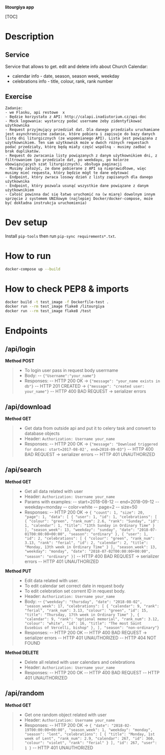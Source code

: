 **litourgiya app**  

[TOC]

Description
=
Service
-
Service that allows to get. edit and delete info about Church Calendar:  
- calendar info - date, season, season week, weekday  
- celebrations info - title, colour, rank, rank number

Exercise
-
```text  
Zadanie:  
- we Flasku, api restowe  x
- Będzie korzystało z API: http://calapi.inadiutorium.cz/api-doc  
- Mock logowania: wystarczy podać username żeby zidentyfikować użytkownika  
- Request przyjmujący przedział dat. Dla danego przedziału uruchamiane jest asynchroniczne zadanie, które pobiera i zapisuje do bazy danych listę dni liturgicznych (ze wspomnianego API). Lista jest powiązana z użytkownikiem. Ten sam użytkownik może w dwóch różnych requestach podać przedziały, którę będą miały część wspólną - musimy zadbać o brak duplikatów.  
- Request do zwracania listy powiązanych z danym użytkownikiem dni, z filtrowaniem (po przedziale dat, po weekdayu, po kolorze obowiązujących szat liturgicznych), obsługa paginacji  
- Musimy założyć, że dane pobierane z API są nieprawidłowe, więc musimy mieć requesta, który będzie mógł te dane edytować  
- Endpoint, który zwraca losowy dzień z listy zapisanych dla danego użytkownika  
- Endpoint, który pozwala usunąć wszystkie dane powiązane z danym użytkownikiem  
- Całość powinna dać się łatwo uruchomić na (w miarę) dowolnym innym sprzęcie z systemem UNIXowym (najlepiej Docker/docker-compose, może być dokładna instrukcja uruchomienia)  
```

Dev setup
=
Install `pip-tools` then run `pip-sync requirements*.txt`.

How to run
=
```bash  
docker-compose up --build  
```

How to check PEP8 & imports
=
```bash  
docker build -t test_image -f Dockerfile-test .  
docker run --rm test_image flake8 /litourgiya  
docker run --rm test_image flake8 /test  
```

Endpoints
=
/api/login
-
**Method POST**
>- To login user pass in request body userrname
>- Body: 
>-- `{"Username":"your_name"}`
>- Responses: 
>-- HTTP 200 OK -> `{"message": "your_name exists in db"}`
>-- HTTP 201 CREATED -> `{"message": "created user: your_name"}`
>-- HTTP 400 BAD REQUEST -> serializer errors

/api/download
-
**Method GET**
>- Get data from outside api and put it to celery task and convert to database objects
>- Header:  `Authorization: Username your_name`
>- Responses: 
>-- HTTP 200 OK -> `{"message": "Download triggered for dates: start=2017-08-02', end=2018-09-03"}`
>-- HTTP 400 BAD REQUEST -> serializer errors
>-- HTTP 401 UNAUTHORIZED

/api/search
-
**Method GET**
>- Get all data related with user
>- Header:  `Authorization: Username your_name`
>- Params with examples: 
>-- start=2018-08-12
>-- end=2018-09-12
>-- weekday=monday
>-- color=white
>-- page=2
>-- size=50
>- Responses: 
>-- HTTP 200 OK -> `{
    "count": 1,
    "size": 20,
    "page": 1,
    "data": [
        {
            "user": 1,
            "id": 1,
            "celebrations": [
                {
                    "colour": "green",
                    "rank_num": 2.6,
                    "rank": "Sunday",
                    "id": 1,
                    "calendar": 1,
                    "title": "13th Sunday in Ordinary Time"
                }
            ],
            "season_week": 13,
            "weekday": "sunday",
            "date": "2018-07-01T00:00:00+00:00",
            "season": "ordinary"
        },
        {
            "user": 1,
            "id": 2,
            "celebrations": [
                {
                    "colour": "green",
                    "rank_num": 3.13,
                    "rank": "ferial",
                    "id": 2,
                    "calendar": 2,
                    "title": "Monday, 13th week in Ordinary Time"
                }
            ],
            "season_week": 13,
            "weekday": "monday",
            "date": "2018-07-02T00:00:00+00:00",
            "season": "ordinary"
        }]`
>-- HTTP 400 BAD REQUEST -> serializer errors
>-- HTTP 401 UNAUTHORIZED

**Method PUT**
>- Edit data related with user.
>- To edit calendar set correct date in request body
>- To edit celebration set corrent ID in request body.
>- Header:  `Authorization: Username your_name`
>- Body: 
>-- `{"weekday": "thursday", "date": "2018-08-02", "season_week": 17, "celebrations": [ { "calendar": 9, "rank": "ferial", "rank_num": 3.13, "colour": "green", "id": 15, "title": "Thursday, 17th week in Ordinary Time" }, { "calendar": 9, "rank": "optional memorial", "rank_num": 3.12, "colour": "white", "id": 16, "title": "The most Saint Eusebius of Vercelli, bishop" }, ], "season": "non-ordinary"}`
>- Responses: 
>-- HTTP 200 OK
>-- HTTP 400 BAD REQUEST -> serializer errors
>-- HTTP 401 UNAUTHORIZED
>-- HTTP 404 NOT FOUND

**Method DELETE**
>- Delete all related with user calendars and celebrations
>- Header:  `Authorization: Username your_name`
>- Responses: 
>-- HTTP 200 OK
>-- HTTP 400 BAD REQUEST
>-- HTTP 401 UNAUTHORIZED

/api/random
-
**Method GET**
>- Get one random object related with user
>- Header:  `Authorization: Username your_name`
>- Responses: 
>-- HTTP 200 OK -> `{
    "date": "2018-02-19T00:00:00+00:00",
    "season_week": 1,
    "weekday": "monday",
    "season": "lent",
    "celebrations": [
        {
            "title": "Monday, 1st week of Lent",
            "rank_num": 2.9,
            "calendar": 267,
            "id": 360,
            "colour": "violet",
            "rank": "ferial"
        }
    ],
    "id": 267,
    "user": 1
}`
>-- HTTP 401 UNAUTHORIZED